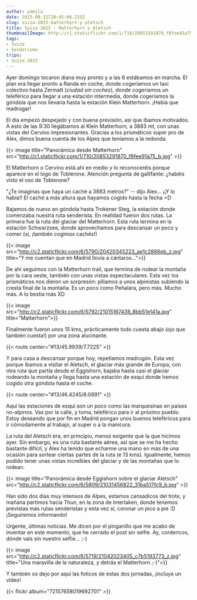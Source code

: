 ```yaml
---
author: yamila
date: 2015-08-31T20:45:04.233Z
slug: suiza-2015-matterhorn-y-aletsch
title: Suiza 2015 - Matterhorn y Aletsch
thumbnailImage: http://c1.staticflickr.com/1/710/20853291870_f8fee91a75_b.jpg
tags:
- Suiza
- Senderismo
trips:
- Suiza 2015
---
```


Ayer domingo tocaron diana muy pronto y a las 6 estábamos en marcha. El plan era llegar pronto a Randa en coche, donde cogeríamos un taxi colectivo hasta Zermatt (<em>ciudad sin coches</em>), donde cogeríamos un teleférico para llegar a una estación intermedia, donde cogeríamos la góndola que nos llevaría hasta la estación Klein Matterhorn. ¡Había que madrugar!

El día empezó despejado y con buena previsión, así que íbamos motivados. A esto de las 9:30 llegábamos al Klein Matterhorn, a 3883 mt, con unas vistas del Cervino impresionantes. Gracias a los prismáticos super pro de Alex, dimos buena cuenta de los Alpes que teníamos a la redonda.

{{< image title="Panorámica desde Matterhorn" src="http://c1.staticflickr.com/1/710/20853291870_f8fee91a75_b.jpg" >}}

El Matterhorn o Cervino está ahí en medio y lo reconoceréis porque aparece en el logo de Toblerone. Atención pregunta de gallifante: ¿habéis visto el oso de Toblerone?

"¿Te imaginas que haya un caché a 3883 metros?" -- dijo Alex... ¡¡Y lo había!! El caché a más altura que hayamos cogido hasta la fecha =D

Bajamos de nuevo en góndola hasta Trokener Steg, la estación donde comenzaba nuestra ruta senderista. En realidad fueron dos rutas. La primera fue la ruta del glaciar del Matterhorn. Esta ruta termina en la estación Schwarzsee, donde aprovechamos para descansar un poco y comer (sí, ¡también cogimos cachés!)

{{< image src="http://c2.staticflickr.com/6/5790/20420345223_ae1c2866eb_z.jpg" title="Y me cuentan que en Madrid llovía a cántaros...">}}

De ahí seguimos con la Matterhorn trail, que termina de rodear la montaña por la cara oeste, también con unas vistas espectaculares. Esta vez los prismáticos nos dieron un sorpresón: pillamos a unos alpinistas subiendo la cresta final de la montaña. Es un poco como Peñalara, pero más. Mucho más. A lo bestia más XD

{{< image src="http://c2.staticflickr.com/6/5792/21015167436_8bb51e141a.jpg" title="Matterhorn">}}

Finalmente fueron unos 15 kms, prácticamente todo cuesta abajo (ojo que también cuesta!) por una zona alucinante.

{{< route center="#13/45.9939/7.7225" >}}

Y para casa a descansar porque hoy, repetíamos madrugón. Esta vez porque íbamos a visitar el Aletsch, el glaciar más grande de Europa, con otra ruta que partía desde el Eggishorn, bajaba hasta casi el glaciar rodeando la montaña y llega hasta una estación de esquí donde hemos cogido otra góndola hasta el coche.

{{< route center="#13/46.4245/8.0891" >}}

Aquí las estaciones de esquí son un poco como las marquesinas en países no-alpinos. Vas por la calle, y toma, teleférico para ir al próximo pueblo. Estoy deseando que por fin en Madrid pongan unos buenos teleféricos para ir cómodamente al trabajo, al super o a la manicura.

La ruta del Aletsch era, en principio, menos exigente que la que hicimos ayer. Sin embargo, es una ruta bastante aérea, así que se me ha hecho bastante difícil, y Alex ha tenido que echarme una mano en más de una ocasión para sortear ciertas partes de la ruta (e 13 kms). Igualmente, hemos podido tener unas vistas increíbles del glaciar y de las montañas que lo rodean.

{{< image title="Panorámica desde Eggishorn sobre el glaciar Aletsch" src="http://c2.staticflickr.com/6/5809/21031456822_31ba517fc9_b.jpg" >}}

Han sido dos días muy intensos de Alpes, estamos cansadicos del trote, y mañana partimos hacia Thun, en la zona de Interlaken, donde tenemos previstas más rutas senderistas y esta vez sí, coronar un pico a pie :D ¡Seguiremos informando!

Urgente, últimas noticias. Me dicen por el pinganillo que me acabo de inventar en este momento, que he cerrado el post sin selfie. Ay, cordericos, dónde vais sin nuestro selfie... ;-)

{{< image src="http://c2.staticflickr.com/6/5719/21042023405_c7b5193773_z.jpg" title="Una maravilla de la naturaleza, y detrás el Matterhorn ;-)">}}

Y también os dejo por aquí las foticos de estas dos jornadas, ¡incluye un vídeo!

{{< flickr album="72157658019692701" >}}
